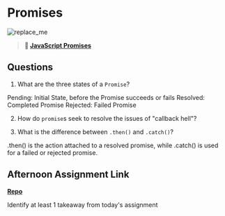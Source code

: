 # Promises

![replace_me](https://codeworks.blob.core.windows.net/public/assets/img/illustrations/placeholder.svg)

> **📖 [JavaScript Promises](https://codeworksacademy.com/fs-student-guide/resources/wk4/02-Promises)**

## Questions

1. What are the three states of a `Promise`?

Pending: Initial State, before the Promise succeeds or fails
Resolved: Completed Promise
Rejected: Failed Promise

2. How do `promise`s seek to resolve the issues of "callback hell"?



3. What is the difference between `.then()` and `.catch()`?

.then() is the action attached to a resolved promise, while .catch() is used for a failed or rejected promise.

## Afternoon Assignment Link

**[Repo](https://github.com/chris-hildebrandt/<ASSIGNMENT_REPO>)**

Identify at least 1 takeaway from today's assignment
